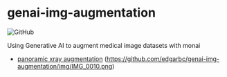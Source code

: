 # genai-img-augmentation
![GitHub](https://img.shields.io/github/license/edgarbc/genai-img-augmentation)

Using Generative AI to augment medical image datasets with monai 

- [panoramic xray augmentation](https://github.com/edgarbc/genai-img-augmentation/blob/main/my_monai_panxray_autoencoder.ipynb)
(https://github.com/edgarbc/genai-img-augmentation/img/IMG_0010.png)
